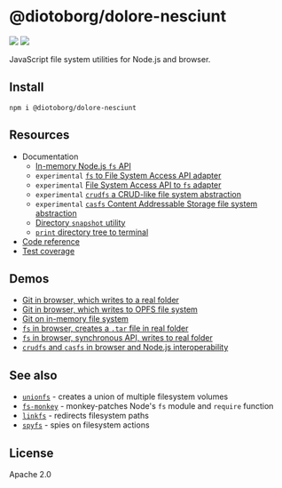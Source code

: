 # @diotoborg/dolore-nesciunt

[![][chat-badge]][chat] [![][npm-badge]][npm-url]

[chat]: https://onp4.com/@vadim/~@diotoborg/dolore-nesciunt
[chat-badge]: https://img.shields.io/badge/Chat-%F0%9F%92%AC-green?style=flat&logo=chat&link=https://onp4.com/@vadim/~@diotoborg/dolore-nesciunt
[npm-url]: https://www.npmjs.com/package/@diotoborg/dolore-nesciunt
[npm-badge]: https://img.shields.io/npm/v/@diotoborg/dolore-nesciunt.svg

JavaScript file system utilities for Node.js and browser.

## Install

```shell
npm i @diotoborg/dolore-nesciunt
```

## Resources

- Documentation
  - [In-memory Node.js `fs` API](./docs/node/index.md)
  - `experimental` [`fs` to File System Access API adapter](./docs/fsa/fs-to-fsa.md)
  - `experimental` [File System Access API to `fs` adapter](./docs/fsa/fsa-to-fs.md)
  - `experimental` [`crudfs` a CRUD-like file system abstraction](./docs/crudfs/index.md)
  - `experimental` [`casfs` Content Addressable Storage file system abstraction](./docs/casfs/index.md)
  - [Directory `snapshot` utility](./docs/snapshot/index.md)
  - [`print` directory tree to terminal](./docs/print/index.md)
- [Code reference](https://streamich.github.io/@diotoborg/dolore-nesciunt/)
- [Test coverage](https://streamich.github.io/@diotoborg/dolore-nesciunt/coverage/lcov-report/)

## Demos

- [Git in browser, which writes to a real folder](demo/git-fsa/README.md)
- [Git in browser, which writes to OPFS file system](demo/git-opfs/README.md)
- [Git on in-memory file system](demo/git/README.md)
- [`fs` in browser, creates a `.tar` file in real folder](demo/fsa-to-node-zipfile/README.md)
- [`fs` in browser, synchronous API, writes to real folder](demo/fsa-to-node-sync-tests/README.md)
- [`crudfs` and `casfs` in browser and Node.js interoperability](demo/crud-and-cas/README.md)

## See also

- [`unionfs`][unionfs] - creates a union of multiple filesystem volumes
- [`fs-monkey`][fs-monkey] - monkey-patches Node's `fs` module and `require` function
- [`linkfs`][linkfs] - redirects filesystem paths
- [`spyfs`][spyfs] - spies on filesystem actions

[unionfs]: https://github.com/streamich/unionfs
[fs-monkey]: https://github.com/streamich/fs-monkey
[linkfs]: https://github.com/streamich/linkfs
[spyfs]: https://github.com/streamich/spyfs

## License

Apache 2.0
